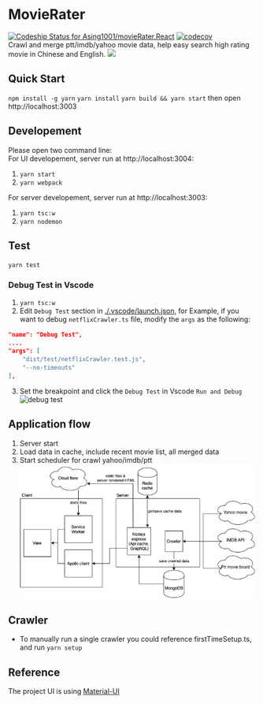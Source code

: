 # MovieRater

[ ![Codeship Status for Asing1001/movieRater.React](https://app.codeship.com/projects/7cdda2d0-8179-0134-0e32-4ac14629b467/status?branch=master)](https://app.codeship.com/projects/182204)
[![codecov](https://codecov.io/gh/Asing1001/movieRater.React/branch/master/graph/badge.svg)](https://codecov.io/gh/Asing1001/movieRater.React)  
Crawl and merge ptt/imdb/yahoo movie data, help easy search high rating movie in Chinese and English.
![](https://asing1001.github.io/portfolio/index/movierater.jpg)

## Quick Start

`npm install -g yarn`
`yarn install`
`yarn build && yarn start` then open http://localhost:3003

## Developement

Please open two command line:  
For UI developement, server run at http://localhost:3004:

1. `yarn start`
2. `yarn webpack`

For server developement, server run at http://localhost:3003:

1. `yarn tsc:w`
2. `yarn nodemon`

## Test
`yarn test`

### Debug Test in Vscode

1. `yarn tsc:w`
2. Edit `Debug Test` section in [./.vscode/launch.json](./.vscode/launch.json), 
   for Example, if you want to debug `netflixCrawler.ts` file, modify the `args` as the following:

```json
"name": "Debug Test",
....
"args": [
    "dist/test/netflixCrawler.test.js",
    "--no-timeouts"
],
```

3. Set the breakpoint and click the `Debug Test` in Vscode `Run and Debug`
![debug test](https://user-images.githubusercontent.com/6785698/119269492-81f69000-bc2a-11eb-9660-6fd62a8e7b35.png)

## Application flow

1. Server start
2. Load data in cache, include recent movie list, all merged data
3. Start scheduler for crawl yahoo/imdb/ptt
![system diagram](https://github.com/Asing1001/system-diagrams/blob/master/mvrater.jpg?raw=true)

## Crawler

- To manually run a single crawler you could reference firstTimeSetup.ts, and run `yarn setup`  

## Reference

The project UI is using [Material-UI](https://github.com/callemall/material-ui)
